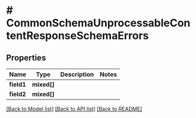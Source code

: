 # # CommonSchemaUnprocessableContentResponseSchemaErrors

## Properties

Name | Type | Description | Notes
------------ | ------------- | ------------- | -------------
**field1** | **mixed[]** |  |
**field2** | **mixed[]** |  |

[[Back to Model list]](../../README.md#models) [[Back to API list]](../../README.md#endpoints) [[Back to README]](../../README.md)
